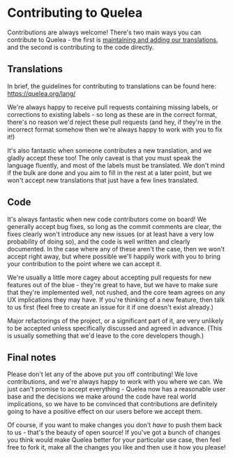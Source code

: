 # Contributing to Quelea

Contributions are always welcome! There's two main ways you can contribute to Quelea - the first is [maintaining and adding our translations](https://quelea.org/lang/), and the second is contributing to the code directly.

## Translations

In brief, the guidelines for contributing to translations can be found here: https://quelea.org/lang/

We're always happy to receive pull requests containing missing labels, or corrections to existing labels - so long as these are in the correct format, there's no reason we'd reject these pull requests (and hey, if they're in the incorrect format somehow then we're always happy to work with you to fix it!)

It's also fantastic when someone contributes a new translation, and we gladly accept these too! The only caveat is that you must speak the language fluently, and most of the labels must be translated. We don't mind if the bulk are done and you aim to fill in the rest at a later point, but we won't accept new translations that just have a few lines translated.

## Code

It's always fantastic when new code contributors come on board! We generally accept bug fixes, so long as the commit comments are clear, the fixes clearly won't introduce any new issues (or at least have a very low probability of doing so), and the code is well written and clearly documented. In the case where any of these aren't the case, then we won't accept right away, but where possible we'll happily work with you to bring your contribution to the point where we can accept it.

We're usually a little more cagey about accepting pull requests for new features out of the blue - they're great to have, but we have to make sure that they're implemented well, not rushed, and the core team agrees on any UX implications they may have. If you're thinking of a new feature, then talk to us first (feel free to create an issue for it if one doesn't exist already.)

Major refactorings of the project, or a significant part of it, are very unlikely to be accepted unless specifically discussed and agreed in advance. (This is usually something that we'd leave to the core developers though.)

## Final notes

Please don't let any of the above put you off contributing! We love contributions, and we're always happy to work with you where we can. We just can't promise to accept everything - Quelea now has a reasonable user base and the decisions we make around the code have real world implications, so we have to be convinced that contributions are definitely going to have a positive effect on our users before we accept them.

Of course, if you want to make changes you don't *have* to push them back to us - that's the beauty of open source! If you've got a bunch of changes you think would make Quelea better for your particular use case, then feel free to fork it, make all the changes you like and then use it how you please!
